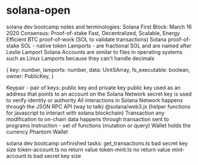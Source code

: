 # solana-open

solana dev bootcamp notes and terminologies:
Solana
	First Block: March 16 2020
	Consensus: Proof-of-stake
Fast, Decentralized, Scalable, Energy Efficient
BTC proof-of-work (SOL to validate transactions)
Solana proof-of-stake
SOL - native token
Lamports - are fractional SOL and are named after Leslie Lamport
Solana Accounts are similar to files in operating systems such as Linux
Lamports because they can't handle decimals

{
key: number,
lamports: number,
data: UintSArray,
fs_executable: boolean,
owner: PublicKey,
}

Keypair - pair of keys: public key and private key
public key used as an address that points to an account on the Solana Network
secret key is used to verify identity or authority
All interactions in Solana Network happens through the JSON RPC API (way to talk)
@solana/web3.js (helper functions for javascript to interact with solana blockchain)
Transaction any modification to on-chain data happens through transaction sent to programs
Instruction - set of functions (mutation or query)
Wallet holds the currency
Phantom Wallet

solana dev bootcamp unfinished tasks:
get_transactions.ts bad secret key size
token-account.ts no return value
token-mint.ts no return value
mint-account.ts bad secret key size
